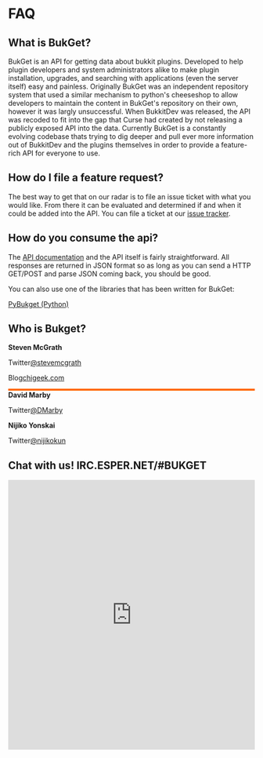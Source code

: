 
# FAQ

## What is <strong>BukGet?</strong>

BukGet is an API for getting data about bukkit plugins.  Developed to help plugin developers and
system administrators alike to make plugin installation, upgrades, and
searching with applications (even the server itself) easy and painless.
Originally BukGet was an independent repository system that used a similar
mechanism to python's cheeseshop to allow developers to maintain the content
in BukGet's repository on their own, however it was largly unsuccessful.  When
BukkitDev was released, the API was recoded to fit into the gap that Curse had
created by not releasing a publicly exposed API into the data.
Currently BukGet is a constantly evolving codebase thats trying to dig deeper
and pull ever more information out of BukkitDev and the plugins themselves in
order to provide a feature-rich API for everyone to use.

## How do I <strong>file a feature request?</strong>

The best way to get that on our radar is to file an issue ticket with what you would like.  From there it can be evaluated and determined if and when it could be added into the API. You can file a ticket at our [issue tracker](https://github.com/BukGet/api/issues).

## How do you <strong>consume the api?</strong>

The [API documentation](/documentation) and the API itself is fairly straightforward. All responses are returned in JSON format so as long as you can send a HTTP GET/POST and parse JSON coming back, you should be good.

You can also use one of the libraries that has been written for BukGet:

[PyBukget (Python)](https://github.com/BukGet/pybukget)


## Who is <strong>Bukget?</strong>

<div class="who">
	<div class="image" style="background: url(http://gravatar.com/avatar/d41458859a34ffb1dc81cca0636bd880?s=200) no-repeat center center;"></div>
	<strong class="name">Steven McGrath</strong>
	<p>Twitter<a href="http://twitter.com/stevemcgrath">@stevemcgrath</a></p>
	<p>Blog<a href="http://chigeek.com">chigeek.com</a></p>
</div>

<div class="who">
	<div class="image" style="background: url(http://gravatar.com/avatar/978e056720f0b8abf450eac3898b11af?s=200) no-repeat center center; border: 2px #ff6600 solid;"></div>
	<strong class="name">David Marby</strong>
	<p>Twitter<a href="http://twitter.com/DMarby">@DMarby</a></p>
</div>

<div class="who">
	<div class="image" style="background: url(http://gravatar.com/avatar/9736419d309f4ad6a4caf9420b56f1af?s=200) no-repeat center center;"></div>
	<strong class="name">Nijiko Yonskai</strong>
	<p>Twitter<a href="http://twitter.com/Nijikokun">@nijikokun</a></p>
</div>
<div class="clear"></div>

## Chat with us! <strong>IRC.ESPER.NET/#BUKGET</strong>
<iframe 
	width="100%" 
	height="550" 
	scrolling="no" 
	frameBorder="0"
	src="http://widget.mibbit.com/?settings=c2337b120d65cd77035a6aedf974607b&server=irc.esper.net&channel=%23bukget">
</iframe>